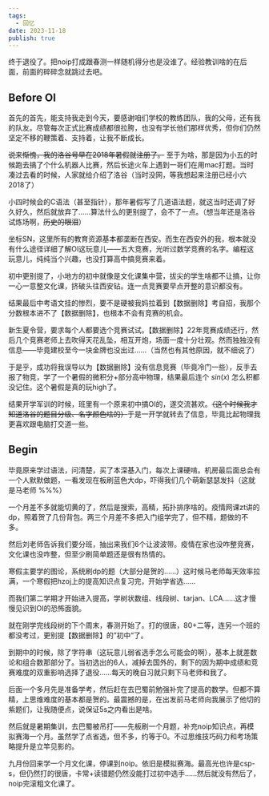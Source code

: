 ```yaml
---
tags:
  - 回忆
date: 2023-11-18
publish: true
---
```


终于退役了。把noip打成跟春测一样随机得分也是没谁了。经验教训啥的在后面，前面的碎碎念就跳过去吧。

## Before OI

首先的首先，能支持我走到今天，要感谢咱们学校的教练团队，我的父母，还有我的队友。尽管每次正式比赛成绩都很拉胯，也没有学长他们那样优秀，但你们仍然坚定不移的鞭策着、支持着，让我不断成长。

~~说来惭愧，我的洛谷号早在2018年暑假就注册了。~~ 至于为啥，那是因为小五的时候跑去搞了个什么机器人比赛，然后长途火车上遇到一哥们在用mac打题。当时凑过去看的时候，人家就给介绍了洛谷（当时没网，等我想起来注册已经小六2018了）

小四时候会的C语法（甚至指针），那年暑假写了几道语法题，就这当时还调了好久好久，然后就放弃了……算法什么的更别提了，会不了一点。（想当年还是洛谷试炼场啊，~~历史的眼泪~~）

坐标SN，这里所有的教育资源基本都垄断在西安。而生在西安外的我，根本就没有什么途径详细了解OI这玩意儿——五大竞赛，光听过数学竞赛的名字。编程这玩意儿，纯纯当个兴趣，也没打算高中搞竞赛来着。

初中更别提了，小地方的初中就像是文化课集中营，拔尖的学生啥都不让搞，让你一心一意整文化课，挤破头往西安钻。连一点竞赛要早点开整的意识都没有。

结果最后中考语文挂的惨烈，要不是硬被我妈拉着到【数据删除】考自招，我那个分数根本进不了【数据删除】，也根本不会有竞赛的机会。

新生夏令营，要求每个人都要选个竞赛试试。【数据删除】22年竞赛成绩还行，然后几个竞赛老师上去吹得天花乱坠，相互开炮，场面一度十分壮观。然而独独没有信息——毕竟建校至今一块金牌也没出过……（当然也有其他原因，就不细说了）

于是乎，成功将我误导以为【数据删除】没有信息竞赛（毕竟冷门一些），反手去报了物竞，学了一个暑假的微积分+部分高中物理，结果最后连个 $sin(x)$ 怎么积都没记住。这个暑假是真的玩high了。

结果开学军训的时候，班里有一个原来初中搞OI的，遂交流甚欢。~~（这个时候我才知道洛谷的题目分级、名字颜色啥的）~~于是一开学就转去了信息，毕竟比起物理我更喜欢跟电脑打交道一些。

## Begin

毕竟原来学过语法，问清楚，买了本深基入门，每次上课硬啃。机房最后面总会有一个人默默做题，一看发现在板刷蓝色大dp，吓得我们几个萌新瑟瑟发抖（这就是马老师 \%\%\%）

一个月差不多就能切黄的了，然后是搜索，高精，拓扑排序啥的。疫情网课zt讲的dp，照着贺了几份背包。两三个月差不多把入门组学完了，但不精，题做的不多。

然后刘老师告诉我们要分班，抽出来我们6个让波波带。疫情在家也没咋整竞赛，文化课也没咋整，但至少刷简单题还是很有热情的。

寒假主要学的图论，系统刷dp的题（大部分是贺的……）这时候马老师每天效率拉满，一个寒假把hzoj上的提高知识点复习完，开始学省选……

而我们第二学期才开始进入提高，学树状数组、线段树、tarjan、LCA……这才慢慢见识到OI的恐怖面貌。

就在刚学完线段树的下个周末，春测开始了。打的很唐，80+二等，连另一个班的都没考过，更别提【数据删除】的”初中“了。

到期中的时候，除了字符串（这玩意儿弱省选手怎么可能会的啊），基本上就差数论和组合数那部分了。当初选出的6人，减掉去国外的，剩下的因为期中成绩和竞赛难度的双重影响选择了退役……每天的晚自习就只剩下马老师和我了。

后面一个多月先是准备学考，然后赶在去巴蜀前勉强补完了提高的数学。但都不算精，上思维难度的基本都是贺的。最震撼的是，在出发前马老师向我展示了他切的紫题们，让我随便点，说保证5s之内看出是啥。

然后就是暑期集训，去巴蜀被吊打——先板刷一个月题，补充noip知识点，再模拟赛海一个月。虽然学了点省选，但不多，约等于0。不过思维技巧码力和考场策略提升是立竿见影的。

九月份回来学一个月文化课，停课到noip。依旧是模拟赛海。最高光也许是csp-s，但仍然打的很唐，卡常+读错题仍然没能打过初中选手……然后就没有然后了，noip完滚粗文化课了。






